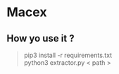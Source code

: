 # Macex
## How yo use it ?
 > pip3 install -r requirements.txt <br>
 > python3 extractor.py < path >
